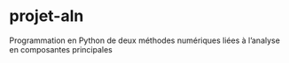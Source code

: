 
# projet-aln
Programmation en Python de deux méthodes numériques liées à l’analyse en composantes principales
